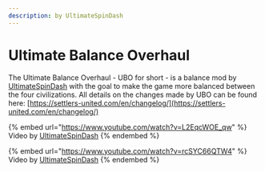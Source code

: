 ```yaml
---
description: by UltimateSpinDash
---
```


# Ultimate Balance Overhaul

The Ultimate Balance Overhaul - UBO for short - is a balance mod by [UltimateSpinDash](https://www.youtube.com/channel/UCXRXmtOKDS3iX2QJDCffwLA) with the goal to make the game more balanced between the four civilizations. All details on the changes made by UBO can be found here: [https://settlers-united.com/en/changelog/](https://settlers-united.com/en/changelog/)

{% embed url="https://www.youtube.com/watch?v=L2EqcWOE_qw" %}
Video by [UltimateSpinDash](https://www.youtube.com/channel/UCXRXmtOKDS3iX2QJDCffwLA)
{% endembed %}

{% embed url="https://www.youtube.com/watch?v=rcSYC66QTW4" %}
Video by [UltimateSpinDash](https://www.youtube.com/channel/UCXRXmtOKDS3iX2QJDCffwLA)
{% endembed %}
